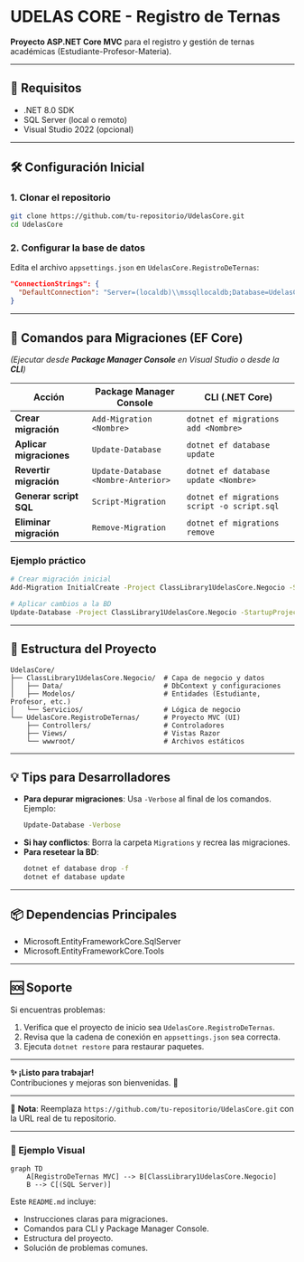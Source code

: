 # **UDELAS CORE - Registro de Ternas**  

**Proyecto ASP.NET Core MVC** para el registro y gestión de ternas académicas (Estudiante-Profesor-Materia).  

---

## **📌 Requisitos**  
- .NET 8.0 SDK  
- SQL Server (local o remoto)  
- Visual Studio 2022 (opcional)  

---

## **🛠️ Configuración Inicial**  

### **1. Clonar el repositorio**  
```bash
git clone https://github.com/tu-repositorio/UdelasCore.git
cd UdelasCore
```

### **2. Configurar la base de datos**  
Edita el archivo `appsettings.json` en `UdelasCore.RegistroDeTernas`:  
```json
"ConnectionStrings": {
  "DefaultConnection": "Server=(localdb)\\mssqllocaldb;Database=UdelasCoreDB;Trusted_Connection=True;"
}
```

---

## **🚀 Comandos para Migraciones (EF Core)**  

*(Ejecutar desde **Package Manager Console** en Visual Studio o desde la **CLI**)*  

| **Acción**               | **Package Manager Console**          | **CLI (.NET Core)**                     |
|--------------------------|--------------------------------------|-----------------------------------------|
| **Crear migración**      | `Add-Migration <Nombre>`             | `dotnet ef migrations add <Nombre>`     |
| **Aplicar migraciones**  | `Update-Database`                    | `dotnet ef database update`             |
| **Revertir migración**   | `Update-Database <Nombre-Anterior>`  | `dotnet ef database update <Nombre>`    |
| **Generar script SQL**   | `Script-Migration`                   | `dotnet ef migrations script -o script.sql` |
| **Eliminar migración**   | `Remove-Migration`                   | `dotnet ef migrations remove`           |

### **Ejemplo práctico**  
```bash
# Crear migración inicial
Add-Migration InitialCreate -Project ClassLibrary1UdelasCore.Negocio -StartupProject UdelasCore.RegistroDeTernas

# Aplicar cambios a la BD
Update-Database -Project ClassLibrary1UdelasCore.Negocio -StartupProject UdelasCore.RegistroDeTernas
```

---

## **🔧 Estructura del Proyecto**  
```
UdelasCore/
├── ClassLibrary1UdelasCore.Negocio/  # Capa de negocio y datos
│   ├── Data/                         # DbContext y configuraciones
│   ├── Modelos/                      # Entidades (Estudiante, Profesor, etc.)
│   └── Servicios/                    # Lógica de negocio
└── UdelasCore.RegistroDeTernas/      # Proyecto MVC (UI)
    ├── Controllers/                  # Controladores
    ├── Views/                        # Vistas Razor
    └── wwwroot/                      # Archivos estáticos
```

---

## **💡 Tips para Desarrolladores**  
- **Para depurar migraciones**: Usa `-Verbose` al final de los comandos.  
  Ejemplo:  
  ```bash
  Update-Database -Verbose
  ```  
- **Si hay conflictos**: Borra la carpeta `Migrations` y recrea las migraciones.  
- **Para resetear la BD**:  
  ```bash
  dotnet ef database drop -f
  dotnet ef database update
  ```

---

## **📦 Dependencias Principales**  
- Microsoft.EntityFrameworkCore.SqlServer  
- Microsoft.EntityFrameworkCore.Tools  

---

## **🆘 Soporte**  
Si encuentras problemas:  
1. Verifica que el proyecto de inicio sea `UdelasCore.RegistroDeTernas`.  
2. Revisa que la cadena de conexión en `appsettings.json` sea correcta.  
3. Ejecuta `dotnet restore` para restaurar paquetes.  

---

**✨ ¡Listo para trabajar!**  
Contribuciones y mejoras son bienvenidas. 🚀  

--- 

📌 **Nota**: Reemplaza `https://github.com/tu-repositorio/UdelasCore.git` con la URL real de tu repositorio.  

--- 

### **🎨 Ejemplo Visual**  
```mermaid
graph TD
    A[RegistroDeTernas MVC] --> B[ClassLibrary1UdelasCore.Negocio]
    B --> C[(SQL Server)]
```  

Este `README.md` incluye:  
- Instrucciones claras para migraciones.  
- Comandos para CLI y Package Manager Console.  
- Estructura del proyecto.  
- Solución de problemas comunes.  

